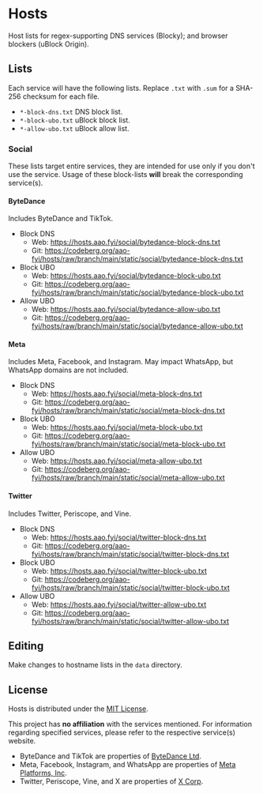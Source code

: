 # Hosts
Host lists for regex-supporting DNS services (Blocky); and browser blockers (uBlock Origin).

## Lists
Each service will have the following lists. Replace `.txt` with `.sum` for a SHA-256 checksum for each file.

+ `*-block-dns.txt` DNS block list.
+ `*-block-ubo.txt` uBlock block list.
+ `*-allow-ubo.txt` uBlock allow list.

### Social
These lists target entire services, they are intended for use only if you don't use the service. Usage of these block-lists **will** break the corresponding service(s).

#### ByteDance
Includes ByteDance and TikTok.

+ Block DNS
  - Web: https://hosts.aao.fyi/social/bytedance-block-dns.txt
  - Git: https://codeberg.org/aao-fyi/hosts/raw/branch/main/static/social/bytedance-block-dns.txt
+ Block UBO
  - Web: https://hosts.aao.fyi/social/bytedance-block-ubo.txt
  - Git: https://codeberg.org/aao-fyi/hosts/raw/branch/main/static/social/bytedance-block-ubo.txt
+ Allow UBO
  - Web: https://hosts.aao.fyi/social/bytedance-allow-ubo.txt
  - Git: https://codeberg.org/aao-fyi/hosts/raw/branch/main/static/social/bytedance-allow-ubo.txt

#### Meta
Includes Meta, Facebook, and Instagram. May impact WhatsApp, but WhatsApp domains are not included.

+ Block DNS
  - Web: https://hosts.aao.fyi/social/meta-block-dns.txt
  - Git: https://codeberg.org/aao-fyi/hosts/raw/branch/main/static/social/meta-block-dns.txt
+ Block UBO
  - Web: https://hosts.aao.fyi/social/meta-block-ubo.txt
  - Git: https://codeberg.org/aao-fyi/hosts/raw/branch/main/static/social/meta-block-ubo.txt
+ Allow UBO
  - Web: https://hosts.aao.fyi/social/meta-allow-ubo.txt
  - Git: https://codeberg.org/aao-fyi/hosts/raw/branch/main/static/social/meta-allow-ubo.txt

#### Twitter
Includes Twitter, Periscope, and Vine.

+ Block DNS
  - Web: https://hosts.aao.fyi/social/twitter-block-dns.txt
  - Git: https://codeberg.org/aao-fyi/hosts/raw/branch/main/static/social/twitter-block-dns.txt
+ Block UBO
  - Web: https://hosts.aao.fyi/social/twitter-block-ubo.txt
  - Git: https://codeberg.org/aao-fyi/hosts/raw/branch/main/static/social/twitter-block-ubo.txt
+ Allow UBO
  - Web: https://hosts.aao.fyi/social/twitter-allow-ubo.txt
  - Git: https://codeberg.org/aao-fyi/hosts/raw/branch/main/static/social/twitter-allow-ubo.txt


## Editing
Make changes to hostname lists in the `data` directory.

## License
Hosts is distributed under the [MIT License](https://codeberg.org/aao-fyi/hosts/src/branch/main/LICENSE).

This project has **no affiliation** with the services mentioned. For information regarding specified services, please refer to the respective service(s) website.

+ ByteDance and TikTok are properties of [ByteDance Ltd](https://bytedance.com/).
+ Meta, Facebook, Instagram, and WhatsApp are properties of [Meta Platforms, Inc](https://meta.com/).
+ Twitter, Periscope, Vine, and X are properties of [X Corp](https://x.com/).
